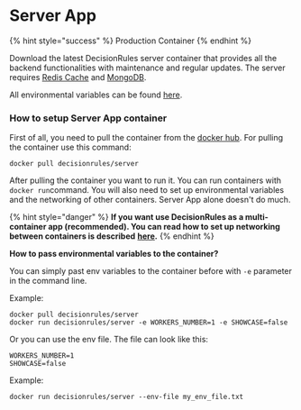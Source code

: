 # Server App

{% hint style="success" %}
Production Container
{% endhint %}

Download the latest DecisionRules server container that provides all the backend functionalities with maintenance and regular updates. The server requires [Redis Cache](https://redis.io/) and [MongoDB](https://www.mongodb.com/).

All environmental variables can be found [here](containers-environmental-variables.md).

### How to setup Server App container

First of all, you need to pull the container from the [docker hub](https://hub.docker.com/r/decisionrules/server). For pulling the container use this command:

```text
docker pull decisionrules/server
```

After pulling the container you want to run it. You can run containers with `docker run`command. You will also need to set up environmental variables and the networking of other containers. Server App alone doesn't do much.

{% hint style="danger" %}
**If you want use DecisionRules as a multi-container app \(recommended\). You can read how to set up networking between containers is described** [**here**](manual-networking-between-containers.md)**.**
{% endhint %}

**How to pass environmental variables to the container?**

You can simply past env variables to the container before with `-e` parameter in the command line.

Example:

```text
docker pull decisionrules/server
docker run decisionrules/server -e WORKERS_NUMBER=1 -e SHOWCASE=false
```

Or you can use the env file. The file can look like this:

```text
WORKERS_NUMBER=1
SHOWCASE=false
```

Example:

```text
docker run decisionrules/server --env-file my_env_file.txt
```

